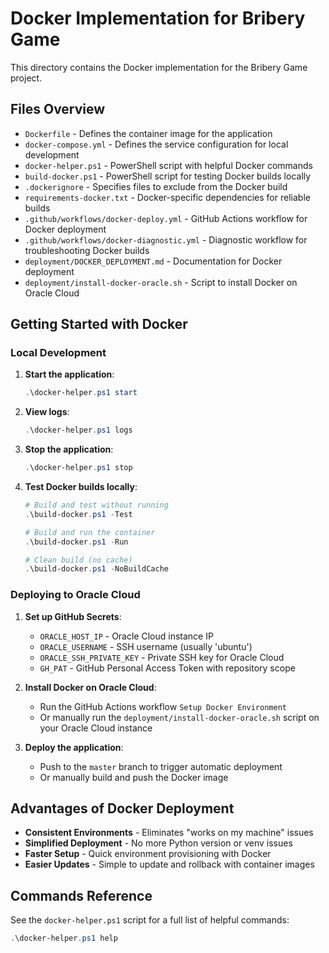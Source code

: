# Docker Implementation for Bribery Game

This directory contains the Docker implementation for the Bribery Game project.

## Files Overview

- `Dockerfile` - Defines the container image for the application
- `docker-compose.yml` - Defines the service configuration for local development
- `docker-helper.ps1` - PowerShell script with helpful Docker commands
- `build-docker.ps1` - PowerShell script for testing Docker builds locally
- `.dockerignore` - Specifies files to exclude from the Docker build
- `requirements-docker.txt` - Docker-specific dependencies for reliable builds
- `.github/workflows/docker-deploy.yml` - GitHub Actions workflow for Docker deployment
- `.github/workflows/docker-diagnostic.yml` - Diagnostic workflow for troubleshooting Docker builds
- `deployment/DOCKER_DEPLOYMENT.md` - Documentation for Docker deployment
- `deployment/install-docker-oracle.sh` - Script to install Docker on Oracle Cloud

## Getting Started with Docker

### Local Development

1. **Start the application**:
   ```powershell
   .\docker-helper.ps1 start
   ```

2. **View logs**:
   ```powershell
   .\docker-helper.ps1 logs
   ```

3. **Stop the application**:
   ```powershell
   .\docker-helper.ps1 stop
   ```

4. **Test Docker builds locally**:
   ```powershell
   # Build and test without running
   .\build-docker.ps1 -Test
   
   # Build and run the container
   .\build-docker.ps1 -Run
   
   # Clean build (no cache)
   .\build-docker.ps1 -NoBuildCache
   ```

### Deploying to Oracle Cloud

1. **Set up GitHub Secrets**:
   - `ORACLE_HOST_IP` - Oracle Cloud instance IP
   - `ORACLE_USERNAME` - SSH username (usually 'ubuntu')
   - `ORACLE_SSH_PRIVATE_KEY` - Private SSH key for Oracle Cloud
   - `GH_PAT` - GitHub Personal Access Token with repository scope

2. **Install Docker on Oracle Cloud**:
   - Run the GitHub Actions workflow `Setup Docker Environment`
   - Or manually run the `deployment/install-docker-oracle.sh` script on your Oracle Cloud instance

3. **Deploy the application**:
   - Push to the `master` branch to trigger automatic deployment
   - Or manually build and push the Docker image

## Advantages of Docker Deployment

- **Consistent Environments** - Eliminates "works on my machine" issues
- **Simplified Deployment** - No more Python version or venv issues
- **Faster Setup** - Quick environment provisioning with Docker
- **Easier Updates** - Simple to update and rollback with container images

## Commands Reference

See the `docker-helper.ps1` script for a full list of helpful commands:

```powershell
.\docker-helper.ps1 help
```
